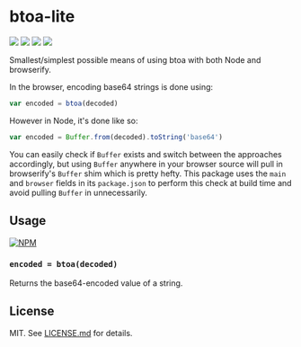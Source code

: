 # btoa-lite
![](http://img.shields.io/badge/stability-stable-orange.svg?style=flat)
![](http://img.shields.io/npm/v/btoa-lite.svg?style=flat)
![](http://img.shields.io/npm/dm/btoa-lite.svg?style=flat)
![](http://img.shields.io/npm/l/btoa-lite.svg?style=flat)

Smallest/simplest possible means of using btoa with both Node and browserify.

In the browser, encoding base64 strings is done using:

``` javascript
var encoded = btoa(decoded)
```

However in Node, it's done like so:

``` javascript
var encoded = Buffer.from(decoded).toString('base64')
```

You can easily check if `Buffer` exists and switch between the approaches
accordingly, but using `Buffer` anywhere in your browser source will pull
in browserify's `Buffer` shim which is pretty hefty. This package uses
the `main` and `browser` fields in its `package.json` to perform this
check at build time and avoid pulling `Buffer` in unnecessarily.

## Usage

[![NPM](https://nodei.co/npm/btoa-lite.png)](https://nodei.co/npm/btoa-lite/)

### `encoded = btoa(decoded)`

Returns the base64-encoded value of a string.

## License

MIT. See [LICENSE.md](http://github.com/hughsk/btoa-lite/blob/master/LICENSE.md) for details.
